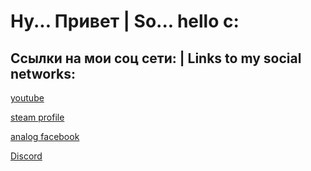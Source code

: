 # Ну... Привет  | So... hello c:

## Ссылки на мои соц сети: | Links to my social networks:

[youtube](https://www.youtube.com/channel/UCYacSqdvb0zinRhQQVNF4Dg) 

[steam profile](https://steamcommunity.com/id/tut_na_sfere/)

[analog facebook](https://vk.com/raypsey)

[Discord](https://discord.gg/dmKVKkADqY) 
